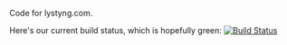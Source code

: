 Code for lystyng.com.

Here's our current build status, which is hopefully green: [![Build Status](https://secure.travis-ci.org/github/lystyng.png?branch=master)](http://travis-ci.org/github/lystyng)
